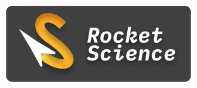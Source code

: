 <p align="center">
  <img src="https://raw.githubusercontent.com/yo-its-rocket-science/.github/master/profile/logo.png" alt="Rocket Science" />
</p>

